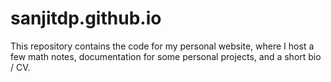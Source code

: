 # sanjitdp.github.io

This repository contains the code for my personal website, where I host a few math notes, documentation for some personal projects, and a short bio / CV.
